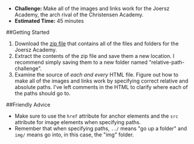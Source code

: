 * **Challenge:** Make all of the images and links work for the Joersz Academy, the arch rival of the Christensen Academy.
* **Estimated Time:** 45 minutes

##Getting Started
1. Download the [zip file]() that contains all of the files and folders for the Joersz Academy.
2. Extract the contents of the zip file and save them a new location. I recommend simply saving them to a new folder named "relative-path-challenge".
3. Examine the source of *each and every* HTML file. Figure out how to make all of the images and links work by specifying correct relative and absolute paths. I've left comments in the HTML to clarify where each of the paths should go to.

##Friendly Advice

* Make sure to use the `href` attribute for anchor elements and the `src` attribute for image elements when specifying paths.
* Remember that when specifying paths, `../` means "go up a folder" and `img/` means go into, in this case, the "img" folder.